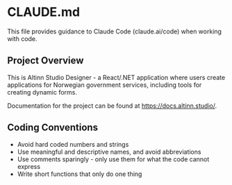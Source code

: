 # CLAUDE.md

This file provides guidance to Claude Code (claude.ai/code) when working with code.

## Project Overview

This is Altinn Studio Designer - a React/.NET application where users create applications for Norwegian government services, including tools for creating dynamic forms.

Documentation for the project can be found at https://docs.altinn.studio/.

## Coding Conventions

- Avoid hard coded numbers and strings
- Use meaningful and descriptive names, and avoid abbreviations
- Use comments sparingly - only use them for what the code cannot express
- Write short functions that only do one thing
